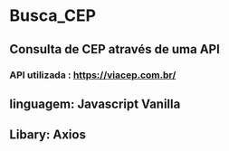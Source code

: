 # Busca_CEP 

## Consulta de CEP através de uma API

### API utilizada : https://viacep.com.br/
## linguagem: Javascript Vanilla
## Libary: Axios
